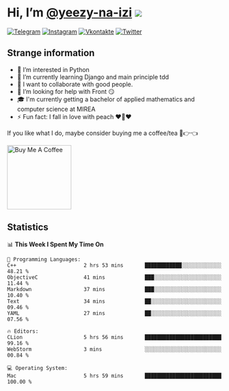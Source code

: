 # Hi, I’m [@yeezy-na-izi](https://github.com/yeezy-na-izi/) ![](https://visitor-badge.glitch.me/badge?page_id=yeezy-na-izi.yeezy-na-izi)

[![Telegram](https://img.shields.io/badge/Telegram-262424?style=for-the-badge&logo=Telegram)](https://t.me/yeezy_na_izi)
[![Instagram](https://img.shields.io/badge/Instagram-262424?style=for-the-badge&logo=Instagram)](https://www.instagram.com/yeezy_na_izi)
[![Vkontakte](https://img.shields.io/badge/VK-262424?style=for-the-badge&logo=Vk&logoColor=0077FF)](https://vk.com/yeezy_na_izi)
[![Twitter](https://img.shields.io/badge/Twitter-262424?style=for-the-badge&logo=Twitter)](https://twitter.com/yeezynaizi)

## Strange information
  
- 👀 I’m interested in Python
- 🌱 I’m currently learning Django and main principle tdd
- 💞️ I want to collaborate with good people.
- 🤔 I’m looking for help with Front 😏
- 🎓 I'm currently getting a bachelor of applied mathematics and computer science at MIREA
- ⚡️ Fun fact: I fall in love with peach ❤️🍑❤️

If you like what I do, maybe consider buying me a coffee/tea 🥺👉👈

<a href="https://www.buymeacoffee.com/yeezynaizi" target="_blank"><img src="https://cdn.buymeacoffee.com/buttons/v2/default-red.png" alt="Buy Me A Coffee" width="150" ></a>

## Statistics

<!--START_SECTION:waka-->
📊 **This Week I Spent My Time On** 

```text
💬 Programming Languages: 
C++                      2 hrs 53 mins       ████████████░░░░░░░░░░░░░   48.21 % 
ObjectiveC               41 mins             ███░░░░░░░░░░░░░░░░░░░░░░   11.44 % 
Markdown                 37 mins             ███░░░░░░░░░░░░░░░░░░░░░░   10.40 % 
Text                     34 mins             ██░░░░░░░░░░░░░░░░░░░░░░░   09.46 % 
YAML                     27 mins             ██░░░░░░░░░░░░░░░░░░░░░░░   07.56 % 

🔥 Editors: 
CLion                    5 hrs 56 mins       █████████████████████████   99.16 % 
WebStorm                 3 mins              ░░░░░░░░░░░░░░░░░░░░░░░░░   00.84 % 

💻 Operating System: 
Mac                      5 hrs 59 mins       █████████████████████████   100.00 % 
```


<!--END_SECTION:waka-->
